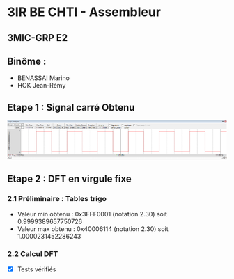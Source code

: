 
# 3IR BE CHTI - Assembleur
## 3MIC-GRP E2
## Binôme : 
  * BENASSAI Marino  
  * HOK Jean-Rémy  
  
## Etape 1 : Signal carré Obtenu  
![Signal Obtenu](https://github.com/PiKouri/3a-be-chti/blob/master/etape1.1/Signal_Obtenu.PNG?raw=true)

## Etape 2 : DFT en virgule fixe

### 2.1 Préliminaire : Tables trigo

* Valeur min obtenu : 0x3FFF0001 (notation 2.30) soit 0.9999389657750726
* Valeur max obtenu : 0x40006114 (notation 2.30) soit 1.0000231452286243

### 2.2 Calcul DFT
- [x] Tests vérifiés
